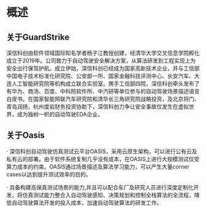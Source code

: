 # 概述

## 关于GuardStrike

深信科创由软件领域国际知名学者杨子江教授创建，经清华大学交叉信息学院孵化成立于2019年。公司致力于自动驾驶安全解决方案，从算法研发到工程实现上为安全出行保驾护航。成立伊始，深信科创已经成为国家高新技术企业，并与工信部中国电子技术标准化研究院、公安部一所、国家金融科技评测中心、长安汽车、大连人工智能研究院等机构成立联合实验室。携手工信部四院，深信科创牵头发布了有华为、商汤、百度、中科院软件所、中汽研等单位参与的自动驾驶场景描述语言白皮书。在国家智能网联汽车研究院和清华长三角研究院战略投资，及北京将门、青岛润扬，杭州度岩财务投资协助下，深信科创力争让安全事故仅发生在虚拟世界，成为独树一帜的自动驾驶EDA企业。

## 关于Oasis

· 深信科创自动驾驶仿真测试云平台OASIS，采用云原生架构，可以进行公有云及私有云的部署。由于软件系统复制几乎没有成本，在OASIS上进行大规模测试仅受算力成本的约束。OASIS通过场景描述及算法学习能力，可以产生大量corner cases以达到提升测试效率的目的。

· 具备构建高保真测试场景的能力,并且可以配合车厂及研究人员进行深度定制化开发，将仿真测试能力整合入自动驾驶感知、决策规划和控制全栈算法的全流程，降低自动驾驶算法开发的投入成本，加速自动驾驶算法的研发工作。
